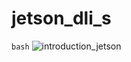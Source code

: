 # jetson_dli_s

``` bash ```
![introduction_jetson](https://github.com/user-attachments/assets/76397490-a768-4c8b-b19d-2cb48e1ebd49)

